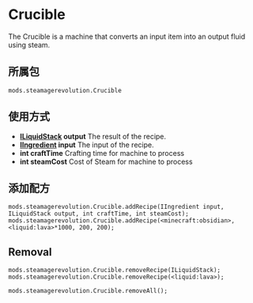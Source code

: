 # Crucible

The Crucible is a machine that converts an input item into an output fluid using steam.

## 所属包
`mods.steamagerevolution.Crucible`

## 使用方式

- **[ILiquidStack](/Vanilla/Liquids/ILiquidStack/) output** The result of the recipe.
- **[IIngredient](/Vanilla/Variable_Types/IIngredient/) input** The input of the recipe.
- **int craftTime** Crafting time for machine to process
- **int steamCost** Cost of Steam for machine to process

## 添加配方

```zenscript
mods.steamagerevolution.Crucible.addRecipe(IIngredient input, ILiquidStack output, int craftTime, int steamCost);
mods.steamagerevolution.Crucible.addRecipe(<minecraft:obsidian>, <liquid:lava>*1000, 200, 200);
```

## Removal

```zenscript
mods.steamagerevolution.Crucible.removeRecipe(ILiquidStack);
mods.steamagerevolution.Crucible.removeRecipe(<liquid:lava>);

mods.steamagerevolution.Crucible.removeAll();
```

